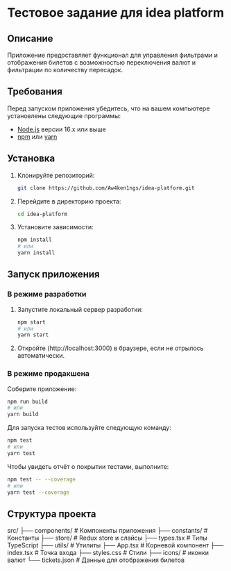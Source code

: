 # Тестовое задание для idea platform

## Описание
Приложение предоставляет функционал для управления фильтрами
и отображения билетов с возможностью переключения валют и фильтрации по количеству пересадок.

## Требования

Перед запуском приложения убедитесь, что на вашем компьютере установлены следующие программы:

- [Node.js](https://nodejs.org/) версии 16.x или выше
- [npm](https://www.npmjs.com/) или [yarn](https://yarnpkg.com/)

## Установка

1. Клонируйте репозиторий:

   ```bash
   git clone https://github.com/Aw4ken1ngs/idea-platform.git
   ```

2. Перейдите в директорию проекта:

   ```bash
   cd idea-platform
   ```

3. Установите зависимости:

   ```bash
   npm install
   # или
   yarn install
   ```

## Запуск приложения

### В режиме разработки

1. Запустите локальный сервер разработки:

   ```bash
   npm start
   # или
   yarn start
   ```

2. Откройте (http://localhost:3000) в браузере, если не отрылось автоматически.

### В режиме продакшена

Соберите приложение:

   ```bash
   npm run build
   # или
   yarn build
   ```

Для запуска тестов используйте следующую команду:

```bash
npm test
# или
yarn test
```

Чтобы увидеть отчёт о покрытии тестами, выполните:

```bash
npm test -- --coverage
# или
yarn test --coverage
```

## Структура проекта

src/
├── components/       # Компоненты приложения
├── constants/        # Константы
├── store/            # Redux store и слайсы
├── types.tsx         # Типы TypeScript
├── utils/            # Утилиты
├── App.tsx           # Корневой компонент
├── index.tsx         # Точка входа
├── styles.css        # Стили
├── icons/            # иконки валют
└── tickets.json      # Данные для отображения билетов
